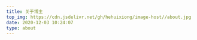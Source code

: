 ```yaml
---
title: 关于博主
top_img: https://cdn.jsdelivr.net/gh/hehuixiong/image-host//about.jpg
date: 2020-12-03 10:24:07
type: about
---
```

